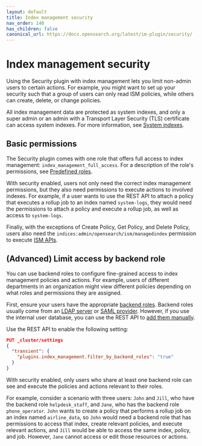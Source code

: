 ```yaml
---
layout: default
title: Index management security
nav_order: 140
has_children: false
canonical_url: https://docs.opensearch.org/latest/im-plugin/security/
---
```


# Index management security

Using the Security plugin with index management lets you limit non-admin users to certain actions. For example, you might want to set up your security such that a group of users can only read ISM policies, while others can create, delete, or change policies.

All index management data are protected as system indexes, and only a super admin or an admin with a Transport Layer Security (TLS) certificate can access system indexes. For more information, see [System indexes]({{site.url}}{{site.baseurl}}/security/configuration/system-indices).

## Basic permissions

The Security plugin comes with one role that offers full access to index management: `index_management_full_access`. For a description of the role's permissions, see [Predefined roles]({{site.url}}{{site.baseurl}}/security/access-control/users-roles#predefined-roles).

With security enabled, users not only need the correct index management permissions, but they also need permissions to execute actions to involved indexes. For example, if a user wants to use the REST API to attach a policy that executes a rollup job to an index named `system-logs`, they would need the permissions to attach a policy and execute a rollup job, as well as access to `system-logs`.

Finally, with the exceptions of Create Policy, Get Policy, and Delete Policy, users also need the `indices:admin/opensearch/ism/managedindex` permission to execute [ISM APIs]({{site.url}}{{site.baseurl}}/im-plugin/ism/api).

## (Advanced) Limit access by backend role

You can use backend roles to configure fine-grained access to index management policies and actions. For example, users of different departments in an organization might view different policies depending on what roles and permissions they are assigned.

First, ensure your users have the appropriate [backend roles]({{site.url}}{{site.baseurl}}/security/access-control/index/). Backend roles usually come from an [LDAP server]({{site.url}}{{site.baseurl}}/security/configuration/ldap/) or [SAML provider]({{site.url}}{{site.baseurl}}/security/configuration/saml/). However, if you use the internal user database, you can use the REST API to [add them manually]({{site.url}}{{site.baseurl}}/security/access-control/api#create-user).

Use the REST API to enable the following setting:

```json
PUT _cluster/settings
{
  "transient": {
    "plugins.index_management.filter_by_backend_roles": "true"
  }
}
```

With security enabled, only users who share at least one backend role can see and execute the policies and actions relevant to their roles.

For example, consider a scenario with three users: `John` and `Jill`, who have the backend role `helpdesk_staff`, and `Jane`, who has the backend role `phone_operator`. `John` wants to create a policy that performs a rollup job on an index named `airline_data`, so `John` would need a backend role that has permissions to access that index, create relevant policies, and execute relevant actions, and `Jill` would be able to access the same index, policy, and job. However, `Jane` cannot access or edit those resources or actions.
